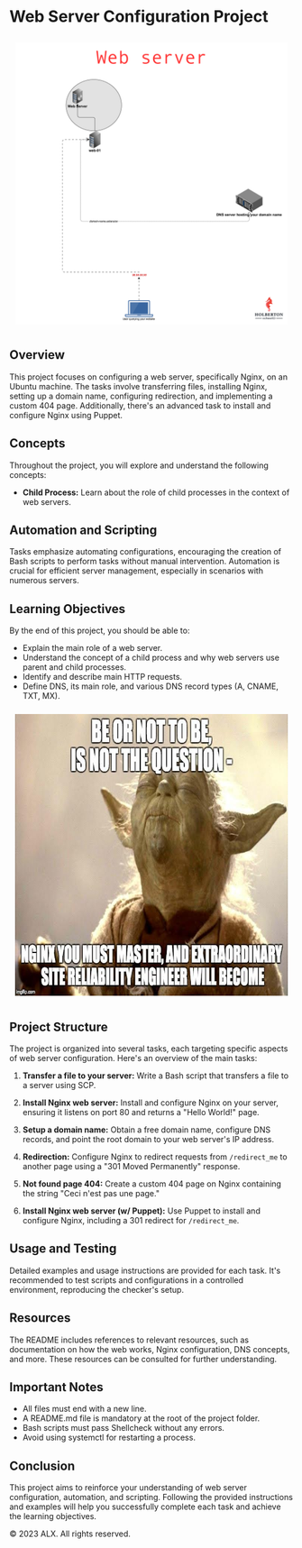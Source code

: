 # Web Server Configuration Project

  <div style="flex: 1; padding: 10px;">
    <img src="img2.png" alt="Header Image 2" style="max-width: 100%; height: 500px;">
  </div>


## Overview

This project focuses on configuring a web server, specifically Nginx, on an Ubuntu machine. The tasks involve transferring files, installing Nginx, setting up a domain name, configuring redirection, and implementing a custom 404 page. Additionally, there's an advanced task to install and configure Nginx using Puppet.

## Concepts

Throughout the project, you will explore and understand the following concepts:

- **Child Process:** Learn about the role of child processes in the context of web servers.

## Automation and Scripting

Tasks emphasize automating configurations, encouraging the creation of Bash scripts to perform tasks without manual intervention. Automation is crucial for efficient server management, especially in scenarios with numerous servers.

## Learning Objectives

By the end of this project, you should be able to:

- Explain the main role of a web server.
- Understand the concept of a child process and why web servers use parent and child processes.
- Identify and describe main HTTP requests.
- Define DNS, its main role, and various DNS record types (A, CNAME, TXT, MX).

<div style="flex: 1; padding: 10px;">
  <img src="img.jpg" alt="Header Image 1" style="max-width: 100%; height: 500px;">
</div>

## Project Structure

The project is organized into several tasks, each targeting specific aspects of web server configuration. Here's an overview of the main tasks:

1. **Transfer a file to your server:** Write a Bash script that transfers a file to a server using SCP.

2. **Install Nginx web server:** Install and configure Nginx on your server, ensuring it listens on port 80 and returns a "Hello World!" page.

3. **Setup a domain name:** Obtain a free domain name, configure DNS records, and point the root domain to your web server's IP address.

4. **Redirection:** Configure Nginx to redirect requests from `/redirect_me` to another page using a "301 Moved Permanently" response.

5. **Not found page 404:** Create a custom 404 page on Nginx containing the string "Ceci n'est pas une page."

6. **Install Nginx web server (w/ Puppet):** Use Puppet to install and configure Nginx, including a 301 redirect for `/redirect_me`.

## Usage and Testing

Detailed examples and usage instructions are provided for each task. It's recommended to test scripts and configurations in a controlled environment, reproducing the checker's setup.

## Resources

The README includes references to relevant resources, such as documentation on how the web works, Nginx configuration, DNS concepts, and more. These resources can be consulted for further understanding.

## Important Notes

- All files must end with a new line.
- A README.md file is mandatory at the root of the project folder.
- Bash scripts must pass Shellcheck without any errors.
- Avoid using systemctl for restarting a process.

## Conclusion

This project aims to reinforce your understanding of web server configuration, automation, and scripting. Following the provided instructions and examples will help you successfully complete each task and achieve the learning objectives.

© 2023 ALX. All rights reserved.
